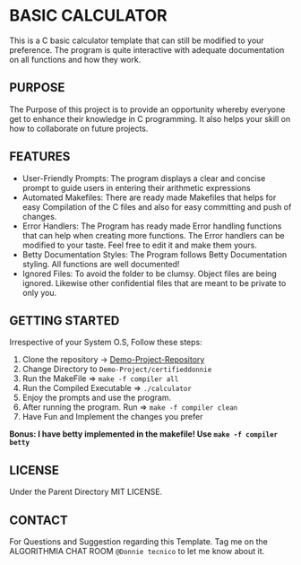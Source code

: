 # **BASIC CALCULATOR**

This is a C basic calculator template that can still be modified to your
preference. The program is quite interactive with adequate documentation
on all functions and how they work.

## **PURPOSE**

The Purpose of this project is to provide an opportunity whereby everyone
get to enhance their knowledge in C programming. It also helps your skill
on how to collaborate on future projects.

## **FEATURES**

- User-Friendly Prompts: The program displays a clear and concise prompt to guide users in entering their arithmetic expressions
- Automated Makefiles: There are ready made Makefiles that helps for easy Compilation of the C files and also for easy committing and push of changes.
- Error Handlers: The Program has ready made Error handling functions that can help when creating more functions. The Error handlers can be modified to your taste. Feel free to edit it and make them yours.
- Betty Documentation Styles: The Program follows Betty Documentation styling. All functions are well documented!
- Ignored Files: To avoid the folder to be clumsy. Object files are being ignored. Likewise other confidential files that are meant to be private to only you.

## **GETTING STARTED**

Irrespective of your System O.S, Follow these steps:

1. Clone the repository -> [Demo-Project-Repository](https://github.com/ALX-SE-Algorithmia/Demo-Project)
2. Change Directory to `Demo-Project/certifieddonnie`
3. Run the MakeFile => `make -f compiler all`
4. Run the Compiled Executable => `./calculator`
5. Enjoy the prompts and use the program.
6. After running the program. Run => `make -f compiler clean`
7. Have Fun and Implement the changes you prefer

**Bonus: I have betty implemented in the makefile! Use `make -f compiler betty`** 

## **LICENSE**

Under the Parent Directory MIT LICENSE.

## **CONTACT**

For Questions and Suggestion regarding this Template. Tag me on the ALGORITHMIA CHAT ROOM `@Donnie tecnico` to let me know about it.
